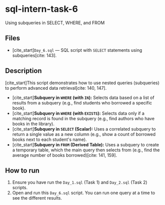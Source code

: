# sql-intern-task-6
Using subqueries in SELECT, WHERE, and FROM


## Files
- [cite_start]`Day_6.sql` — SQL script with `SELECT` statements using subqueries[cite: 143].

## Description
[cite_start]This script demonstrates how to use nested queries (subqueries) to perform advanced data retrieval[cite: 140, 147].
- [cite_start]**Subquery in `WHERE` (with `IN`):** Selects data based on a list of results from a subquery (e.g., find students who borrowed a specific book).
- [cite_start]**Subquery in `WHERE` (with `EXISTS`):** Selects data only if a matching record is found in the subquery (e.g., find authors who have books in the library).
- [cite_start]**Subquery in `SELECT` (Scalar):** Uses a correlated subquery to return a single value as a new column (e.g., show a count of borrowed books next to each student's name).
- [cite_start]**Subquery in `FROM` (Derived Table):** Uses a subquery to create a temporary table, which the main query then selects from (e.g., find the average number of books borrowed)[cite: 141, 159].

## How to run
1.  Ensure you have run the `Day_1.sql` (Task 1) and `Day_2.sql` (Task 2) scripts.
2.  Open and run this `Day_6.sql` script. You can run one query at a time to see the different results.
